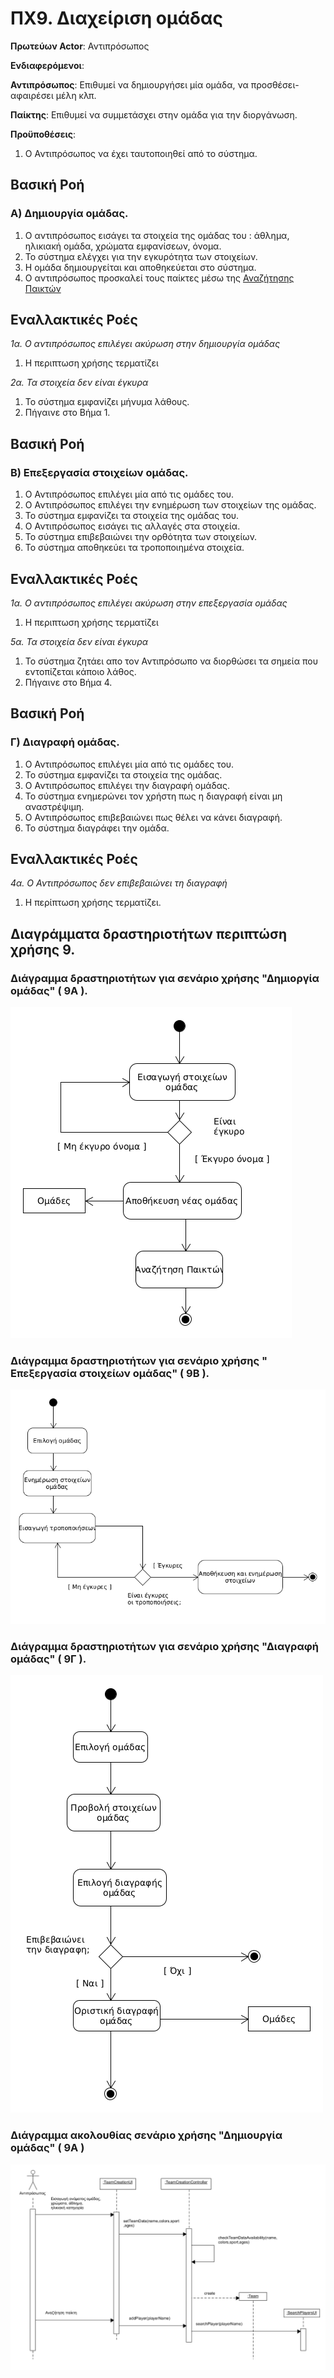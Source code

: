 # ΠΧ9. Διαχείριση ομάδας

**Πρωτεύων Actor**: Αντιπρόσωπος 

**Ενδιαφερόμενοι**:

**Αντιπρόσωπος**: Επιθυμεί να δημιουργήσει μία ομάδα, να προσθέσει-αφαιρέσει μέλη κλπ.

**Παίκτης**: Επιθυμεί να συμμετάσχει στην ομάδα για την διοργάνωση.


**Προϋποθέσεις**: 
1. Ο Αντιπρόσωπος να έχει ταυτοποιηθεί από το σύστημα.


## Βασική Ροή

### Α) Δημιουργία ομάδας.
1. Ο αντιπρόσωπος εισάγει τα στοιχεία της ομάδας του : άθλημα, ηλικιακή ομάδα, χρώματα εμφανίσεων, όνομα.
2. Το σύστημα ελέγχει για την εγκυρότητα των στοιχείων.
3. Η ομάδα δημιουργείται και αποθηκεύεται στο σύστημα.
4. Ο αντιπρόσωπος προσκαλεί τους παίκτες μέσω της [Αναζήτησης Παικτών](uc10-player-search.md)


## Εναλλακτικές Ροές

*1α. Ο αντιπρόσωπος επιλέγει ακύρωση στην δημιουργία ομάδας*
1. Η περιπτωση χρήσης τερματίζει

*2α. Τα στοιχεία δεν είναι έγκυρα*
1. Το σύστημα εμφανίζει μήνυμα λάθους.
2. Πήγαινε στο Βήμα 1.

## Βασική Ροή

### Β) Επεξεργασία στοιχείων ομάδας.

1. Ο Αντιπρόσωπος επιλέγει μία από τις ομάδες του.
2. Ο Αντιπρόσωπος επιλέγει την ενημέρωση των στοιχείων της ομάδας.
3. Το σύστημα εμφανίζει τα στοιχεία της ομάδας του.
4. Ο Αντιπρόσωπος εισάγει τις αλλαγές στα στοιχεία.
5. Το σύστημα επιβεβαιώνει την ορθότητα των στοιχείων.
6. Το σύστημα αποθηκεύει τα τροποποιημένα στοιχεία.


## Εναλλακτικές Ροές

*1α. Ο αντιπρόσωπος επιλέγει ακύρωση στην επεξεργασία ομάδας*
1. Η περιπτωση χρήσης τερματίζει

*5α. Τα στοιχεία δεν είναι έγκυρα*
1. Το σύστημα ζητάει απο τον Αντιπρόσωπο να διορθώσει τα σημεία που εντοπίζεται κάποιο λάθος.
2. Πήγαινε στο Βήμα 4.

## Βασική Ροή

### Γ) Διαγραφή ομάδας.

1. Ο Αντιπρόσωπος επιλέγει μία από τις ομάδες του.
2. Το σύστημα εμφανίζει τα στοιχεία της ομάδας.
3. Ο Αντιπρόσωπος επιλέγει την διαγραφή ομάδας.
4. Το σύστημα ενημερώνει τον χρήστη πως η διαγραφή είναι μη αναστρέψιμη.
5. Ο Αντιπρόσωπος επιβεβαιώνει πως θέλει να κάνει διαγραφή.
6. Το σύστημα διαγράφει την ομάδα.


## Εναλλακτικές Ροές

*4α. Ο Αντιπρόσωπος δεν επιβεβαιώνει τη διαγραφή*
1. Η περίπτωση χρήσης τερματίζει.

## Διαγράμματα δραστηριοτήτων περιπτώση χρήσης 9.

### Διάγραμμα δραστηριοτήτων για σενάριο χρήσης "Δημιοργία ομάδας" ( 9Α ).

![Διάγραμμα δραστηριοτήτων σενάριο χρήσης 9Α](uml/requirements/uc9_A.png)

### Διάγραμμα δραστηριοτήτων για σενάριο χρήσης " Επεξεργασία στοιχείων ομάδας" ( 9Β ).

![Διάγραμμα δραστηριοτήτων σενάριο χρήσης 9Β](uml/requirements/uc9_B.png)

### Διάγραμμα δραστηριοτήτων για σενάριο χρήσης "Διαγραφή ομάδας" ( 9Γ ).

![Διάγραμμα δραστηριοτήτων σενάριο χρήσης 9Γ](uml/requirements/uc9_C.png)

### Διάγραμμα ακολουθίας σενάριο χρήσης "Δημιουργία ομάδας" ( 9Α )
![Διάγραμμα δραστηριότητας - Εγγραφή](uml/requirements/sequence_uc9A_diagram.png)
